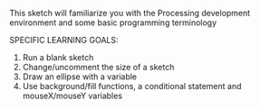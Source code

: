 This sketch will familiarize you with the Processing development environment and some basic programming terminology

SPECIFIC LEARNING GOALS:
1) Run a blank sketch
2) Change/uncomment the size of a sketch
3) Draw an ellipse with a variable
4) Use background/fill functions, a conditional statement and mouseX/mouseY variables
